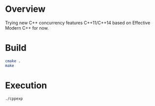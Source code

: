 # Overview

Trying new C++ concurrency features C++11/C++14 based on Effective Modern C++ for now.

# Build

```bash
cmake .
make
```

# Execution

```bash
./cppexp
```
